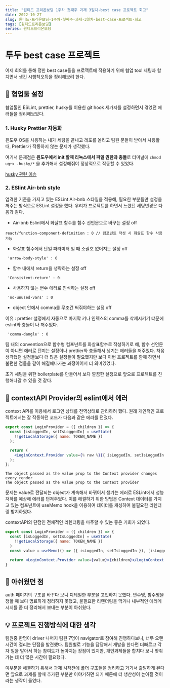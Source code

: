 ```yaml
---
title: "원티드 프리온보딩 1주차 첫째주 과제 3일차-best case 프로젝트 회고"
date: 2022-10-27
slug: 원티드-프리온보딩-1주차-첫째주-과제-3일차-best-case-프로젝트-회고
tags: [원티드프리온보딩]
series: 원티드프리온보딩
---
```


# 투두 best case 프로젝트

어제 회의를 통해 정한 best case들을 프로젝트에 적용하기 위해 협업 tool 세팅과 합치면서 생긴 시행착오득을 정리해보려 한다.

## 🧐 협업툴 설정

협업툴인 ESLint, prettier, husky를 이용한 git hook 세가지를 설정하면서 겪었던 에러들을 정리해보았다.

### 1. Husky Prettier 자동화

윈도우 OS를 사용하는 내가 세팅을 끝내고 레포를 올리고 팀원 분들이 받아서 사용할 때, Prettier가 작동하지 않는 문제가 생각했다.

여기서 문제점은 **윈도우에서 init 할때 리눅스에서 파일 권한과 충돌**로 터미널에 `chmod ug+x .husky/*` 을 추가해서 설정해줘야 정상적으로 작동할 수 있었다.

[husky 관련 이슈](https://github.com/typicode/husky/issues/1177)

### 2. ESlint Air-bnb style

엄격한 기준을 가지고 있는 ESLint Air-bnb 스타일을 적용해, 필요한 부분들만 설정을 꺼주는 방식으로 ESLint 설정을 했다. 우리가 프로젝트를 하면서 느꼈던 세팅변경은 다음과 같다.

- Air-bnb Eslint에서 화살표 함수를 함수 선언문으로 바꾸는 설정 off

```
react/function-component-definition : 0 // 컴포넌트 작성 시 화살표 함수 사용 가능
```

- 화살표 함수에서 단일 파라미터 일 때 소괄호 없어지는 설정 off

```
 'arrow-body-style' : 0
```

- 함수 내에서 return을 생략하는 설정 off

```
 'Consistent-return' : 0
```

- 사용하지 않는 변수 에러로 인식하는 설정 off

```
 'no-unused-vars' : 0
```

- object 안에서 comma를 무조건 써줘야하는 설정 off

이유 : prettier 설정에서 자동으로 마지막 키나 인덱스의 comma를 삭제시키기 떄문에 eslint와 충돌이 나 꺼주었다.

```
 'comma-dangle' : 0
```

팀 내의 convention으로 함수형 컴포넌트를 화살표함수로 작성하기로 해, 함수 선언문이 아니면 에러로 던지는 설정이나 prettier와 충돌해서 생기는 에러들을 꺼주었다. 처음 생각했던 설정들보다 더 많은 설정들이 필요했지만 보다 이번 프로젝트를 함께 하면서 불편한 점들을 같이 해결해나가는 과정이어서 더 의미있었다.

초기 세팅을 위한 boilerplate를 만들어서 보다 깔끔한 설정으로 앞으로 프로젝트를 진행해나갈 수 있을 것 같다.

## 📢 contextAPI Provider의 eslint에서 에러

context API를 이용해서 로그인 상태를 전역상태로 관리하려 했다. 원래 개인적인 프로젝트에서는 잘 작동하던 코드가 다음과 같은 에러를 던졌다.

```jsx
export const LoginProvider = ({ children }) => {
  const [isLoggedIn, setIsLoggedIn] = useState(
    !!getLocalStorage({ name: TOKEN_NAME })
  );

  return (
    <LoginContext.Provider value={% raw %}{{ isLoggedIn, setIsLoggedIn }}{% endraw %}>{children}</LoginContext.Provider>
  );
};
```

```
The object passed as the value prop to the Context provider changes every render
The object passed as the value prop to the Context provider
```

문제는 value로 전달되는 object가 계속해서 바뀌어서 생기는 에러로 ESLint에서 성능저하를 예상해 에러를 던져주었다. 이를 해결하기 위한 방법은 Context 데이터를 가지고 있는 컴포넌트에 useMemo hook을 이용하여 데이터를 캐싱하여 불필요한 리렌더링 방지하였다.

contextAPI의 단점인 전체적인 리렌더링을 마주할 수 있는 좋은 기회가 되었다.

```jsx
export const LoginProvider = ({ children }) => {
  const [isLoggedIn, setIsLoggedIn] = useState(
    !!getLocalStorage({ name: TOKEN_NAME })
  )
  const value = useMemo(() => ({ isLoggedIn, setIsLoggedIn }), [isLoggedIn])

  return <LoginContext.Provider value={value}>{children}</LoginContext.Provider>
}
```

## 🎈 아쉬웠던 점

auth 페이지의 구조를 바꾸다 보니 디테일한 부분을 고민하지 못했다. 변수명, 함수명을 정할 때 보다 명료하게 정리하지 못했고, 불필요한 리렌더링을 막거나 내부적인 에러메시지를 좀 더 정리해서 보내는 부분이 아쉬웠다.

## 💡 프로젝트 진행방식에 대한 생각

팀원중 한명이 driver 나머지 팀원 7명이 navigator로 참여해 진행하다보니, 너무 오랜시간이 걸리는 단점을 발견했다. 팀원별로 기능을 담당해서 개발을 한다면 더빠르고 각자 일을 맡아서 하는 참여도가 높아지는 장점이 있지만, 개인과제들을 합치다 보니 맞춰가는 데 더 많은 시간이 필요했다.

이부분을 해결하기 위해서 과제 시작전에 폴더 구조들을 정리하고 거기서 출발하게 된다면 앞으로 과제를 할때 추가된 부분만 이야기하면 되기 때문에 더 생산성이 높아질 것이라는 생각이 들었다.
